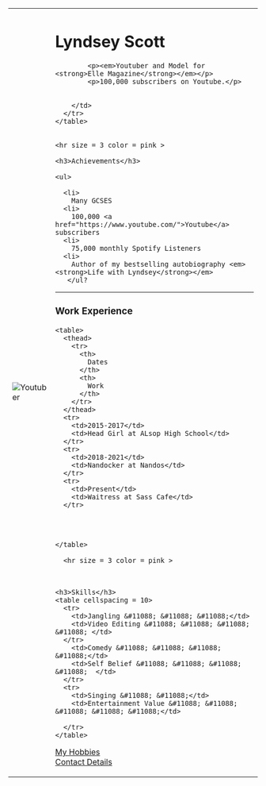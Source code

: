 
<html lang="en" dir="ltr">
  <head>
    <meta charset="utf-8">
    <title></title>
  </head>

  <body>
    <table cellspacing = 10>
      <tr>
        <td><img src="https://yt3.ggpht.com/mSdjnpsRTF2ZrhUbk_t5erHQpcwf49Rch5HgK8Kbc83Xt39_wpcK8hJBLTNXB8ilL-3BDr4l=s900-c-k-c0x00ffffff-no-rj" alt="Youtuber"</td>
        <td>    <h1>Lyndsey Scott</h1>

            <p><em>Youtuber and Model for <strong>Elle Magazine</strong></em></p>
            <p>100,000 subscribers on Youtube.</p>


        </td>
      </tr>
    </table>


    <hr size = 3 color = pink >

    <h3>Achievements</h3>
    
    <ul>
    
      <li>
        Many GCSES
      <li>
        100,000 <a href="https://www.youtube.com/">Youtube</a> subscribers
      <li>
        75,000 monthly Spotify Listeners
      <li>
        Author of my bestselling autobiography <em><strong>Life with Lyndsey</strong></em>
       </ul?
  
  <hr size = 3 color = pink >
    <h3>Work Experience</h3>

    <table>
      <thead>
        <tr>
          <th>
            Dates
          </th>
          <th>
            Work
          </th>
        </tr>
      </thead>
      <tr>
        <td>2015-2017</td>
        <td>Head Girl at ALsop High School</td>
      </tr>
      <tr>
        <td>2018-2021</td>
        <td>Nandocker at Nandos</td>
      </tr>
      <tr>
        <td>Present</td>
        <td>Waitress at Sass Cafe</td>
      </tr>



       
    </table>

      <hr size = 3 color = pink >



    <h3>Skills</h3>
    <table cellspacing = 10>
      <tr>
        <td>Jangling &#11088; &#11088; &#11088;</td>
        <td>Video Editing &#11088; &#11088; &#11088; &#11088; </td>
      </tr>
        <td>Comedy &#11088; &#11088; &#11088; &#11088;</td>
        <td>Self Belief &#11088; &#11088; &#11088; &#11088;  </td>
      </tr>
      <tr>
        <td>Singing &#11088; &#11088;</td>
        <td>Entertainment Value &#11088; &#11088; &#11088; &#11088; &#11088;</td>

      </tr>
    </table>

<a href="Hobbies.html">My Hobbies</a> <br>
<a href="ContactDetails.html">Contact Details</a>





  </body>
</html>
